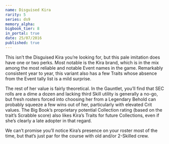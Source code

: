 ```yaml
---
name: Disguised Kira
rarity: 5
series: ds9
memory_alpha:
bigbook_tier: 8
in_portal: true
date: 25/07/2016
published: true
---
```


This isn’t the Disguised Kira you’re looking for, but this pale imitation does have one or two perks. Most notable is the Kira brand, which is in the mix among the most reliable and notable Event names in the game. Remarkably consistent year to year, this variant also has a few Traits whose absence from the Event tally list is a mild surprise.

The rest of her value is fairly theoretical. In the Gauntlet, you’ll find that SEC rolls are a dime a dozen and lacking third Skill utility is generally a no-go, but fresh rosters forced into choosing her from a Legendary Behold can probably squeeze a few wins out of her, particularly with elevated Crit values. The Big Book’s proprietary potential Collection rating (based on the trait’s Scrabble score) also likes Kira’s Traits for future Collections, even if she’s clearly a late adopter in that regard. 

We can’t promise you’ll notice Kira’s presence on your roster most of the time, but that’s just par for the course with old and/or 2-Skilled crew.
